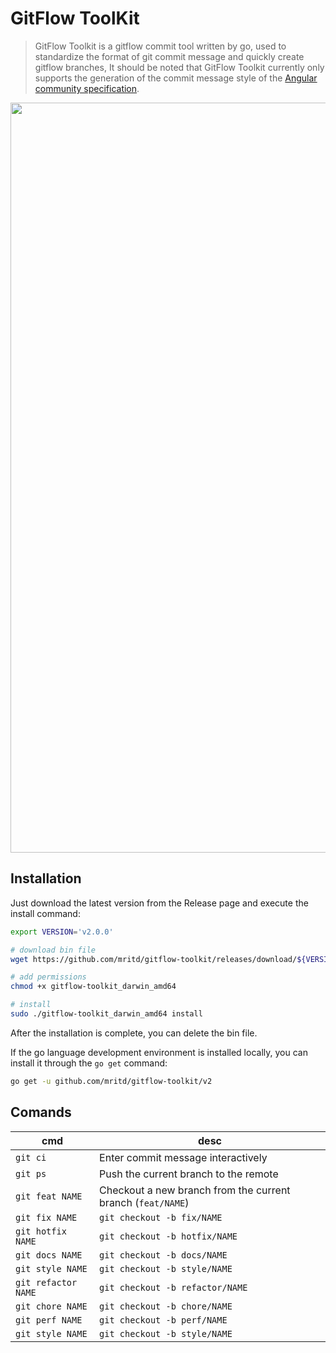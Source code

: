 # GitFlow ToolKit

> GitFlow Toolkit is a gitflow commit tool written by go, used to standardize the format of git commit message and quickly create gitflow branches,
> It should be noted that GitFlow Toolkit currently only supports the generation of the commit message style of the [Angular community specification](https://docs.google.com/document/d/1QrDFcIiPjSLDn3EL15IJygNPiHORgU1_OOAqWjiDU5Y/edit#heading=h.greljkmo14y0).

<p align="center">
  <img src="https://raw.githubusercontent.com/mritd/gitflow-toolkit/master/gitflow-toolkit.svg?sanitize=true" width="1200" alt="gitflow-toolkit demo">
</p>

## Installation

Just download the latest version from the Release page and execute the install command:

```sh
export VERSION='v2.0.0'

# download bin file
wget https://github.com/mritd/gitflow-toolkit/releases/download/${VERSION}/gitflow-toolkit_darwin_amd64

# add permissions
chmod +x gitflow-toolkit_darwin_amd64

# install
sudo ./gitflow-toolkit_darwin_amd64 install
```

After the installation is complete, you can delete the bin file.

If the go language development environment is installed locally, you can install it through the `go get` command:

```sh
go get -u github.com/mritd/gitflow-toolkit/v2
```

## Comands

| cmd | desc |
| --- | --- |
| `git ci` | Enter commit message interactively |
| `git ps` | Push the current branch to the remote |
| `git feat NAME` | Checkout a new branch from the current branch (`feat/NAME`) |
| `git fix NAME` | `git checkout -b fix/NAME` |
| `git hotfix NAME` | `git checkout -b hotfix/NAME` |
| `git docs NAME` | `git checkout -b docs/NAME` |
| `git style NAME` | `git checkout -b style/NAME` |
| `git refactor NAME` | `git checkout -b refactor/NAME` |
| `git chore NAME` | `git checkout -b chore/NAME` |
| `git perf NAME` | `git checkout -b perf/NAME` |
| `git style NAME` | `git checkout -b style/NAME` |

